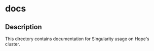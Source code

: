 # docs

## Description
This directory contains documentation for Singularity usage on Hope's cluster.
